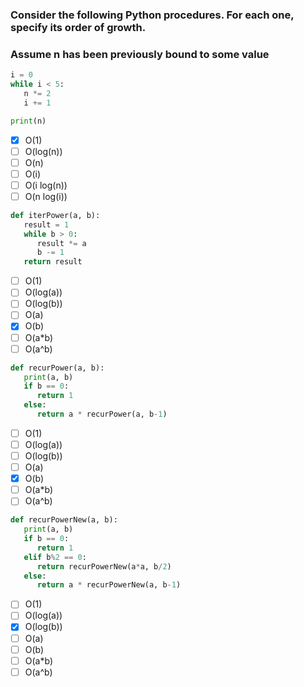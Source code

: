 ### Consider the following Python procedures. For each one, specify its order of growth.
### Assume n has been previously bound to some value

```py
i = 0
while i < 5:
   n *= 2
   i += 1

print(n)
```
- [x] O(1)
- [ ] O(log(n))
- [ ] O(n)
- [ ] O(i)
- [ ] O(i log(n))
- [ ] O(n log(i))

```py
def iterPower(a, b):
   result = 1
   while b > 0:
      result *= a
      b -= 1
   return result
```
- [ ] O(1)
- [ ] O(log(a))
- [ ] O(log(b))
- [ ] O(a)
- [x] O(b)
- [ ] O(a*b)
- [ ] O(a^b)

```py
def recurPower(a, b):
   print(a, b)
   if b == 0:
      return 1
   else:
      return a * recurPower(a, b-1)
```
- [ ] O(1)
- [ ] O(log(a))
- [ ] O(log(b))
- [ ] O(a)
- [x] O(b)
- [ ] O(a*b)
- [ ] O(a^b)

```py
def recurPowerNew(a, b):
   print(a, b)
   if b == 0:
      return 1
   elif b%2 == 0:
      return recurPowerNew(a*a, b/2)
   else:
      return a * recurPowerNew(a, b-1)
```
- [ ] O(1)
- [ ] O(log(a))
- [x] O(log(b))
- [ ] O(a)
- [ ] O(b)
- [ ] O(a*b)
- [ ] O(a^b)
